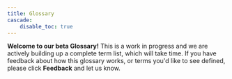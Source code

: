 ```yaml
---
title: Glossary
cascade:
    disable_toc: true
---
```


<div class="alert alert-info"><strong>Welcome to our beta Glossary!</strong> This is a work in progress and we are actively building up a complete term list, which will take time. If you have feedback about how this glossary works, or terms you'd like to see defined, please click <strong>Feedback</strong> and let us know.</a></div>

